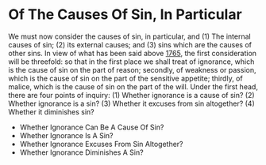 # Of The Causes Of Sin, In Particular

We must now consider the causes of sin, in particular, and (1) The internal causes of sin; (2) its external causes; and (3) sins which are the causes of other sins. In view of what has been said above [1765](A[2]), the first consideration will be threefold: so that in the first place we shall treat of ignorance, which is the cause of sin on the part of reason; secondly, of weakness or passion, which is the cause of sin on the part of the sensitive appetite; thirdly, of malice, which is the cause of sin on the part of the will.  Under the first head, there are four points of inquiry:
(1) Whether ignorance is a cause of sin?
(2) Whether ignorance is a sin?
(3) Whether it excuses from sin altogether?
(4) Whether it diminishes sin?

* Whether Ignorance Can Be A Cause Of Sin?
* Whether Ignorance Is A Sin?
* Whether Ignorance Excuses From Sin Altogether?
* Whether Ignorance Diminishes A Sin?